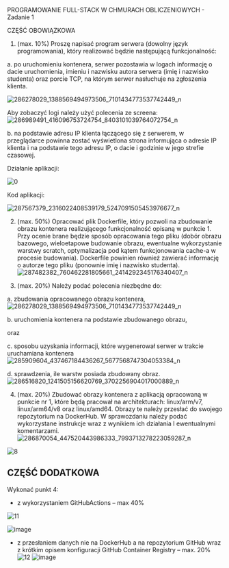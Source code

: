 PROGRAMOWANIE FULL-STACK W CHMURACH OBLICZENIOWYCH - Zadanie 1

CZĘŚĆ OBOWIĄZKOWA
1. (max. 10%)
Proszę napisać program serwera (dowolny język programowania), który realizować będzie
następującą funkcjonalność:

a. po uruchomieniu kontenera, serwer pozostawia w logach informację o dacie
uruchomienia, imieniu i nazwisku autora serwera (imię i nazwisko studenta) oraz porcie
TCP, na którym serwer nasłuchuje na zgłoszenia klienta.

![286278029_1388569494973506_7101434773537742449_n](https://user-images.githubusercontent.com/78439685/173583030-5e66c348-c5f3-498f-94ee-eaee025e5b29.png)

Aby zobaczyć logi należy użyć polecenia ze screena:
![286989491_416096753724754_8403101039764072754_n](https://user-images.githubusercontent.com/78439685/173583421-fd801918-46e7-4b06-9e68-9127828936ad.png)

b. na podstawie adresu IP klienta łączącego się z serwerem, w przeglądarce powinna zostać
wyświetlona strona informująca o adresie IP klienta i na podstawie tego adresu IP, o dacie
i godzinie w jego strefie czasowej. 

Działanie aplikacji:

![0](https://user-images.githubusercontent.com/78439685/173586998-858165c5-1db8-4da0-8f7d-c34b7c490ab1.png)


Kod aplikacji: 

![287567379_2316022408539179_5247091505453976677_n](https://user-images.githubusercontent.com/78439685/173584034-a7af19aa-694a-44e9-89a2-3457abbdc336.png)

2. (max. 50%)
Opracować plik Dockerfile, który pozwoli na zbudowanie obrazu kontenera realizującego
funkcjonalność opisaną w punkcie 1. Przy ocenie brane będzie sposób opracowania tego pliku
(dobór obrazu bazowego, wieloetapowe budowanie obrazu, ewentualne wykorzystanie warstwy
scratch, optymalizacja pod kątem funkcjonowania cache-a w procesie budowania). Dockerfile
powinien również zawierać informację o autorze tego pliku (ponownie imię i nazwisko studenta). 
![287482382_760462281805661_2414292345176340407_n](https://user-images.githubusercontent.com/78439685/173584298-ba6606ae-01f0-4e69-a399-bb88f3834fbf.png)

3. (max. 20%)
Należy podać polecenia niezbędne do:

a. zbudowania opracowanego obrazu kontenera,
![286278029_1388569494973506_7101434773537742449_n](https://user-images.githubusercontent.com/78439685/173584578-2dd68d4f-8c1f-453c-97d6-865a79115297.png)

b. uruchomienia kontenera na podstawie zbudowanego obrazu,

oraz

c. sposobu uzyskania informacji, które wygenerował serwer w trakcie uruchamiana kontenera 
![285909604_437467184436267_5677568747304053384_n](https://user-images.githubusercontent.com/78439685/173584690-7cddb546-a0d4-4e6c-a2e2-896cc125d1c4.png)

d. sprawdzenia, ile warstw posiada zbudowany obraz.
![286516820_1241505156620769_3702256904017000889_n](https://user-images.githubusercontent.com/78439685/173584888-6be9b510-15d9-4fd3-8b61-affb53332318.png)

4. (max. 20%)
Zbudować obrazy kontenera z aplikacją opracowaną w punkcie nr 1, które będą pracował na
architekturach: linux/arm/v7, linux/arm64/v8 oraz linux/amd64. Obrazy te należy przesłać do
swojego repozytorium na DockerHub. W sprawozdaniu należy podać wykorzystane instrukcje wraz
z wynikiem ich działania I ewentualnymi komentarzami.
![286870054_447520443986333_7993713278223059287_n](https://user-images.githubusercontent.com/78439685/173585306-c39e0bc6-e78d-4766-a0aa-6573fa2d73c9.png)

![8](https://user-images.githubusercontent.com/78439685/173585474-56877d6b-bbbc-406b-b7e3-42c33e43ce26.png)

CZĘŚĆ DODATKOWA
-------------------------------------------------------------------------------------------
Wykonać punkt 4:
- z wykorzystaniem GitHubActions – max 40%

![11](https://user-images.githubusercontent.com/78439685/173596974-84982d49-3073-4006-84af-2fc7bb4cb882.png)

![image](https://user-images.githubusercontent.com/78439685/173597680-93858405-40a5-4ccd-8523-2653fd7faf0b.png)

- z przesłaniem danych nie na DockerHub a na repozytorium GitHub wraz z krótkim opisem
konfiguracji GitHub Container Registry – max. 20%
![12](https://user-images.githubusercontent.com/78439685/173597217-faf56e04-2ffa-4e24-8281-60d844b1f7ca.png)
![image](https://user-images.githubusercontent.com/78439685/173598179-34428ab8-c87d-49a2-bf89-1834d8030d37.png)

